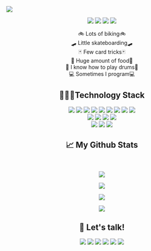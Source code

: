 <p align="center">
 
</p align="center">
<img src="https://user-images.githubusercontent.com/4492972/121400146-9c6c8100-c92d-11eb-9b4f-4a4b32ebfd6f.png"/>

<p align="center">
 
 <img src="https://badges.pufler.dev/visits/marcherdiego/marcherdiego"/> 
 <img src="https://badges.pufler.dev/years/marcherdiego"/>
 <img src="https://badges.pufler.dev/repos/marcherdiego"/>
 <img src="https://badges.pufler.dev/commits/monthly/marcherdiego" />

</p>

<p align="center">
🚲 Lots of biking🚲 <br/> 
🛹 Little skateboarding🛹 <br/> 
🃏 Few card tricks🃏<br/> 
🥩 Huge amount of food🥩<br/> 
🥁 I know how to play drums🥁<br/> 
💻 Sometimes I program💻
</p>  

<h2 align="center">🧑🏼‍💻Technology Stack</h2>

<p align="center">
  <img src="https://img.shields.io/badge/Kotlin-0095D5?style=flat-square&logo=kotlin&logoColor=white"/>
  <img src="https://img.shields.io/badge/-java-F89820?style=flat-square&logo=java"/>
  <img src="https://img.shields.io/badge/-Flutter-02569B?style=flat-square&logo=flutter"/>
  <img src="https://img.shields.io/badge/PHP-%23777BB4.svg?style=flat-square&logo=php&logoColor=white"/>
  <img src="https://img.shields.io/badge/-C++-00599C?style=flat-square&logo=c"/>
  <img src="http://img.shields.io/badge/-Python-3776AB?style=flat-square&logo=python&logoColor=ffffff"/>
  <img src="https://img.shields.io/badge/-JavaScript-%23F7DF1C?style=flat-square&logo=javascript&logoColor=F7DF1C&labelColor=%23000000&color=%23000000"/>
  <img src="https://img.shields.io/badge/-MySQL-black?style=flat-square&logo=mysql"/>
  <img src="https://img.shields.io/badge/-Markdown-000000?style=flat-square&logo=markdown"/><br/>
  <img src="https://img.shields.io/badge/-Git-black?style=flat-square&logo=git"/>
  <img src="https://img.shields.io/badge/-GitHub-black?style=flat-square&logo=github"/>
  <img src="https://img.shields.io/badge/gitlab-%23181717.svg?style=flat-square&logo=gitlab&logoColor=white"/>
  <img src="https://img.shields.io/badge/bitbucket-%230047B3.svg?style=flat-square&logo=bitbucket&logoColor=white"/><br/>
  <img src="https://img.shields.io/badge/unity-%23000000.svg?style=flat-square&logo=unity&logoColor=white"/>
  <img src="https://img.shields.io/badge/-RaspberryPi-C51A4A?style=flat-square&logo=Raspberry-Pi"/>
  <img src="https://img.shields.io/badge/-Firebase-000000?style=flat-square&logo=firebase&logoColor=FFCA28"/>
</p>


<h2 align="center">📈 My Github Stats</h2>
 
<br>

<p align = "center">
 <img src="https://activity-graph.herokuapp.com/graph?username=marcherdiego&theme=redical">
</p> 

<p align = "center">
  <img  src = "https://github-readme-stats.vercel.app/api?username=marcherdiego&show_icons=true&theme=radical&line_height=27">
</p>

<p align = "center">
 <img  src="https://github-readme-streak-stats.herokuapp.com/?user=marcherdiego&show_icons=true&locale=en&layout=compact&theme=radical&line_height=0" />
</p>

<p align = "center">
  <img src = "https://github-readme-stats.vercel.app/api/top-langs/?username=marcherdiego&theme=radical&langs_count=6&layout=compact">
</p> 

<h2 align="center">👋 Let's talk!</h2>
  
<p align = "center">
<a href="https://diegomarcher.medium.com/"><img src="https://img.shields.io/badge/Medium-%23000000.svg?style=flat-square&logo=Medium&logoColor=white&link=https://diegomarcher.medium.com/"/></a>
<a href="https://www.instagram.com/diegomarcher/"><img src="https://img.shields.io/badge/-diegomarcher-purple?style=flat-square&logo=instagram&logoColor=white&link=https://www.instagram.com/diegomarcher/"/></a>
<a href="mailto:diego@marcher.com.uy"><img src="https://img.shields.io/badge/-diego@marcher.com.uy-c14438?style=flat-square&logo=Gmail&logoColor=white&link=mailto:diego@marcher.com.uy"/></a>
<a href="https://www.linkedin.com/in/diego-marcher/"><img src="https://img.shields.io/badge/-Diego Marcher-blue?style=flat-square&logo=Linkedin&logoColor=white&link=https://www.linkedin.com/in/diego-marcher/"/></a>
<a href="https://twitter.com/MemphisDrums"><img src="https://img.shields.io/badge/-MemphisDrums-blue?style=flat-square&logo=twitter&logoColor=white&link=https://twitter.com/MemphisDrums"/></a>
<a href="https://www.youtube.com/user/MemphisDrums"><img src="https://img.shields.io/badge/-MemphisDrums-CC0000?style=flat-square&logo=youtube&logoColor=white&link=https://www.youtube.com/user/MemphisDrums"/></a>
</p>
